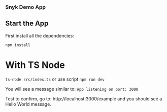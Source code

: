 ### Snyk Demo App

## Start the App

First install all the dependencies:

`npm install`

# With TS Node

`ts-node src/index.ts` or use script `npm run dev`

You will see a message similar to: `App listening on port: 3000`

Test to confirm, go to: http://localhost:3000/example and you should see a Hello World message.
